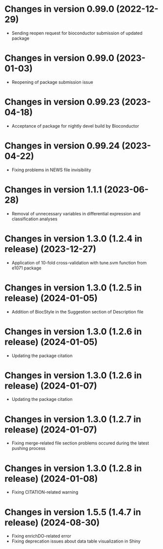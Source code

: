 # Changes in version 0.99.0 (2022-12-29)
+ Sending reopen request for bioconductor submission of updated package

# Changes in version 0.99.0 (2023-01-03)
+ Reopening of package submission issue

# Changes in version 0.99.23 (2023-04-18)
+ Acceptance of package for nightly devel build by Bioconductor

# Changes in version 0.99.24 (2023-04-22)
+ Fixing problems in NEWS file invisibility

# Changes in version 1.1.1 (2023-06-28)
+ Removal of unnecessary variables in differential expression and classification analyses

# Changes in version 1.3.0 (1.2.4 in release) (2023-12-27)
+ Application of 10-fold cross-validation with tune.svm function from e1071 package 

# Changes in version 1.3.0 (1.2.5 in release) (2024-01-05)
+ Addition of BiocStyle in the Suggestion section of Description file

# Changes in version 1.3.0 (1.2.6 in release) (2024-01-05)
+ Updating the package citation

# Changes in version 1.3.0 (1.2.6 in release) (2024-01-07)
+ Updating the package citation

# Changes in version 1.3.0 (1.2.7 in release) (2024-01-07)
+ Fixing merge-related file section problems occured during the latest pushing process

# Changes in version 1.3.0 (1.2.8 in release) (2024-01-08)
+ Fixing CITATION-related warning

# Changes in version 1.5.5 (1.4.7 in release) (2024-08-30)
+ Fixing enrichDO-related error
+ Fixing deprecation issues about data table visualization in Shiny


